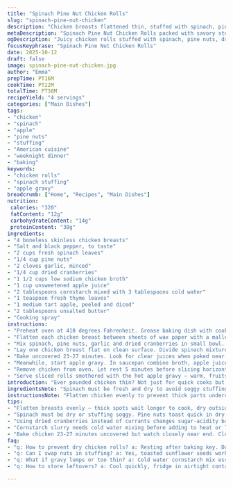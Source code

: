 ```yaml
---
title: "Spinach Pine Nut Chicken Rolls"
slug: "spinach-pine-nut-chicken"
description: "Chicken breasts flattened thin, stuffed with spinach, pine nuts, garlic and dried currants. Rolled tight, baked until juices run clear. Apple gravy thickened gently with cornstarch, flavored with fresh thyme and tender cooked apples, finished with butter. A dance of textures — creamy spinach, crunchy nuts, tart-sweet apples. Tested tweaks; swapped currants for dried cranberries to cut rounder sweetness. Timing shifts plus resting chicken to lock in juices. A practical playbook for avoiding dry poultry and bland sauces. The slight tart apple bite balances richness perfectly. Perfect for a weeknight that demands a little extra but still moves fast."
metaDescription: "Spinach Pine Nut Chicken Rolls packed with savory stuffing, tart apple gravy, toasted nuts, and tender juicy chicken. Techniques to avoid dryness and manage timing."
ogDescription: "Juicy chicken rolls stuffed with spinach, pine nuts, dried cranberries. Apple thyme gravy with tart apples thickened just right. Timing and resting tips inside."
focusKeyphrase: "Spinach Pine Nut Chicken Rolls"
date: 2025-10-12
draft: false
image: spinach-pine-nut-chicken.jpg
author: "Emma"
prepTime: PT16M
cookTime: PT22M
totalTime: PT38M
recipeYield: "4 servings"
categories: ["Main Dishes"]
tags:
- "chicken"
- "spinach"
- "apple"
- "pine nuts"
- "stuffing"
- "American cuisine"
- "weeknight dinner"
- "baking"
keywords:
- "chicken rolls"
- "spinach stuffing"
- "apple gravy"
breadcrumb: ["Home", "Recipes", "Main Dishes"]
nutrition: 
 calories: "320"
 fatContent: "12g"
 carbohydrateContent: "14g"
 proteinContent: "38g"
ingredients:
- "4 boneless skinless chicken breasts"
- "Salt and black pepper, to taste"
- "2 cups fresh spinach leaves"
- "1/4 cup pine nuts"
- "2 cloves garlic, minced"
- "1/4 cup dried cranberries"
- "1 1/2 cups low sodium chicken broth"
- "1 cup unsweetened apple juice"
- "2 tablespoons cornstarch mixed with 3 tablespoons cold water"
- "1 teaspoon fresh thyme leaves"
- "1 medium tart apple, peeled and diced"
- "2 tablespoons unsalted butter"
- "Cooking spray"
instructions:
- "Preheat oven at 410 degrees Fahrenheit. Grease baking dish with cooking spray."
- "Flatten each chicken breast between sheets of wax paper with a mallet until about quarter inch thick. Season both sides with salt and pepper evenly."
- "Mix spinach, pine nuts, garlic and dried cranberries in small bowl. Stir until combined. Note flavor shift if using cranberries instead of currants — more tart, less subtle."
- "Lay one chicken breast flat on clean surface. Divide spinach mixture evenly among all. Roll chicken tightly lengthwise, folding edges inward to seal stuffing. Place seam side down in dish coated lightly with cooking spray to hold shape."
- "Bake uncovered 23-27 minutes. Look for clear juices when poked near center with a skewer or knife, chicken should be opaque throughout. Avoid rigid overbaking — resting retains moisture."
- "Meanwhile, start apple gravy. In saucepan combine broth, apple juice, cornstarch slurry, thyme leaves, and diced apples. Bring slowly to simmer over medium heat while stirring frequently until thickened and apples soften releasing sweet-tart aroma. Remove from heat, swirl in butter until glossy."
- "Remove chicken from oven. Let rest 5 minutes before slicing horizontally to preserve juices and prevent shredding."
- "Serve sliced rolls smothered with the hot apple gravy — warm, fruity, with a hint of thyme herbal brightness and creamy butter richness."
introduction: "Ever pounded chicken thin? Not just for quick cooks but to get even cooking and tender bites. Flattening tightens fibers making stuffing prep simpler. Ever tossed spinach raw with pine nuts and dried fruit? Works great. Currants add chew, but dried cranberries bring punchier tartness I prefer, especially balanced by that apple gravy. Apple juice mixed with broth, thickened gently — no lumps if you pre-mix cornstarch and cold water. That simmering sound coupled with the soft apple scent means gravy’s ready. Time shifts matter, but watch chicken color and juice clarity more. Resting chicken is a must — 5 minutes seals in moisture. Tried rushing, regretted falling apart and dry bites. Give that roll some rest. Patience pays when serving slices that hold shape and flavor."
ingredientsNote: "Spinach must be fresh and dry to avoid soggy stuffing. Pine nuts toasted briefly in dry pan help release their nuttiness; skip if nut allergies exist, substitute with toasted sunflower seeds or omit for milder texture. Garlic minced fine blends better — prevents sudden pungent bursts. Swap currants for dried cranberries for sharper sweetness or golden raisins for softer notes. Tart apple varieties like Granny Smith work best here for contrast, but softer apples create a sweeter gravy—adjust sweetness as needed. For broth, low sodium is ideal for controlling seasoning. Butter enriches the sauce but can be replaced with olive oil for dairy-free pairs. Keep cornstarch slurry cold before adding to avoid lumps. Cooking spray saves cleanup but olive oil works if preferred for pan greasing and flavor."
instructionsNote: "Flatten chicken evenly to prevent thick parts undercooked. Fold edges carefully when rolling to trap stuffing, seam placement down prevents untangling during baking. During baking keep an eye on juices — clear and no trace of pink means ready. Do not overbake; the meat keeps cooking a bit more when resting. Resting chicken impacts texture drastically — dries without it. For gravy, watch closely once thickening starts; apples should soften but not break apart into mush. Stirring often keeps base smooth and prevents scorching. Using a thermometer mid-cook helps, but I rely on juices and texture. Slicing before rest causes juices to spill and dryness. For busy kitchens, stuffing prep can be done ahead, then bake just before serving — gravy is great even reheated. Slicing chicken horizontally increases surface area soaking up gravy showing off its tangy-sweet contrasts."
tips:
- "Flatten breasts evenly – thick spots wait longer to cook, dry outside while inside stays raw. Use wax paper and mallet for even thickness. Roll tight but don’t rip skin; seam down keeps everything snug during bake. Resting chicken after baking crucial—locks juices, prevents shredding when sliced."
- "Spinach must be dry or stuffing soggy. Pine nuts toast quick in dry pan; releases oils, deepens flavor, but skip for allergies. Toast sunflower seeds as substitute or omit nuts entirely for softer texture. Mince garlic finely so flavor disperses evenly—not one strong burst but lingering warmth."
- "Using dried cranberries instead of currants changes sugar-acidity balance—cranberries pack more tart punch. Watch balancing act with apple gravy sweetness. Tart apples like Granny Smith yield sharp notes; softer apples like Fuji yield sweeter gravy but may need less sugar. Adjust broth salt accordingly."
- "Cornstarch slurry needs cold water mixing before adding to heat or lumps form. Stir slurry into simmering broth and juice slowly to avoid clumps. Frequent stirring while simmering keeps gravy smooth and prevents apples from sticking or turning mushy. Remove pan right as apples soften, still holding shape."
- "Bake chicken 23-27 minutes uncovered but watch closely near end. Clear juices at center is best doneness check. Avoid overbake — meat toughens quickly. Oven temps vary; a thermometer helps if you want precision. Allow at least five minutes resting time after baking, juices redistribute, slices hold better shape and stay moist."
faq:
- "q: How to prevent dry chicken rolls? a: Resting after baking key. Don’t slice hot, juices spill. Watch bake time carefully. Oven uneven? Rotate dish midway. Use juices color; clear means done. Even flattening speeds cooking. Roll seams down traps moisture. Avoid overbaking; chicken cooks after removed."
- "q: Can I swap nuts in stuffing? a: Yes, toasted sunflower seeds work, milder flavor. Almonds chopped also okay but change texture. No nuts? Skip but stuffing loses crunch. Toast nuts quickly in dry pan, smell changes signal done. Add cooling time before mixing with spinach or garlic flavor skews."
- "q: What if gravy lumps or too thin? a: Cold water cornstarch mix essential. Slow stir slurry into hot liquid, never dump. Simmer not boil hard; thickens gradually. Thin gravy? Add small cornstarch slurry again. Too thick? Add broth or juice bit by bit. Stir often; apples release natural pectin, affects thickness."
- "q: How to store leftovers? a: Cool quickly, fridge in airtight container. Lasts 2-3 days. Reheat low heat to keep moist, avoid microwave overheat—dries chicken. Apple gravy rewarm gently, stirring to maintain texture. Freeze separately if possible, saves sauce texture. Label date important to avoid confusion."

---
```

